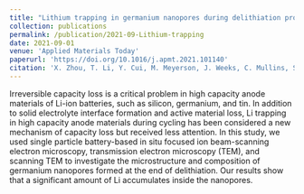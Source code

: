 ```yaml
---
title: "Lithium trapping in germanium nanopores during delithiation process"
collection: publications
permalink: /publication/2021-09-Lithium-trapping
date: 2021-09-01
venue: 'Applied Materials Today'
paperurl: 'https://doi.org/10.1016/j.apmt.2021.101140'
citation: 'X. Zhou, T. Li, Y. Cui, M. Meyerson, J. Weeks, C. Mullins, S. Yang, Y. Liu, L. Zhu &quot;Lithium trapping in germanium nanopores during delithiation process. &quot; <i>Applied Materials Today</i>. 2021: 24, 101140.'
---
```


Irreversible capacity loss is a critical problem in high capacity anode materials of Li-ion batteries, such as silicon, germanium, and tin. In addition to solid electrolyte interface formation and active material loss, Li trapping in high capacity anode materials during cycling has been considered a new mechanism of capacity loss but received less attention. In this study, we used single particle battery-based in situ focused ion beam-scanning electron microscopy, transmission electron microscopy (TEM), and scanning TEM to investigate the microstructure and composition of germanium nanopores formed at the end of delithiation. Our results show that a significant amount of Li accumulates inside the nanopores.
